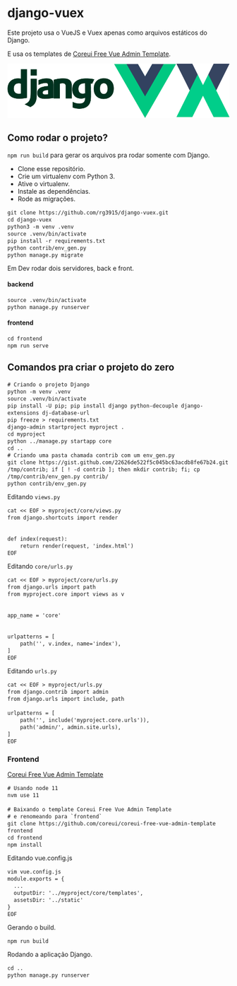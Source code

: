 # django-vuex

Este projeto usa o VueJS e Vuex apenas como arquivos estáticos do Django.

E usa os templates de [Coreui Free Vue Admin Template](https://github.com/coreui/coreui-free-vue-admin-template).

![imagem](imagem.png)


## Como rodar o projeto?

`npm run build` para gerar os arquivos pra rodar somente com Django.

* Clone esse repositório.
* Crie um virtualenv com Python 3.
* Ative o virtualenv.
* Instale as dependências.
* Rode as migrações.

```
git clone https://github.com/rg3915/django-vuex.git
cd django-vuex
python3 -m venv .venv
source .venv/bin/activate
pip install -r requirements.txt
python contrib/env_gen.py
python manage.py migrate
```

Em Dev rodar dois servidores, back e front.

#### backend

```
source .venv/bin/activate
python manage.py runserver
```

#### frontend

```
cd frontend
npm run serve
```

## Comandos pra criar o projeto do zero

```
# Criando o projeto Django
python -m venv .venv
source .venv/bin/activate
pip install -U pip; pip install django python-decouple django-extensions dj-database-url
pip freeze > requirements.txt
django-admin startproject myproject .
cd myproject
python ../manage.py startapp core
cd ..
# Criando uma pasta chamada contrib com um env_gen.py
git clone https://gist.github.com/22626de522f5c045bc63acdb8fe67b24.git /tmp/contrib; if [ ! -d contrib ]; then mkdir contrib; fi; cp /tmp/contrib/env_gen.py contrib/
python contrib/env_gen.py
```

Editando `views.py`

```
cat << EOF > myproject/core/views.py
from django.shortcuts import render


def index(request):
    return render(request, 'index.html')
EOF
```

Editando `core/urls.py`

```
cat << EOF > myproject/core/urls.py
from django.urls import path
from myproject.core import views as v


app_name = 'core'


urlpatterns = [
    path('', v.index, name='index'),
]
EOF
```

Editando `urls.py`

```
cat << EOF > myproject/urls.py
from django.contrib import admin
from django.urls import include, path

urlpatterns = [
    path('', include('myproject.core.urls')),
    path('admin/', admin.site.urls),
]
EOF
```


### Frontend

[Coreui Free Vue Admin Template](https://github.com/coreui/coreui-free-vue-admin-template)

```
# Usando node 11
nvm use 11

# Baixando o template Coreui Free Vue Admin Template
# e renomeando para `frontend`
git clone https://github.com/coreui/coreui-free-vue-admin-template frontend
cd frontend
npm install
```

Editando vue.config.js

```
vim vue.config.js
module.exports = {
  ...
  outputDir: '../myproject/core/templates',
  assetsDir: '../static'
}
EOF
```

Gerando o build.

```
npm run build
```

Rodando a aplicação Django.

```
cd ..
python manage.py runserver
```

